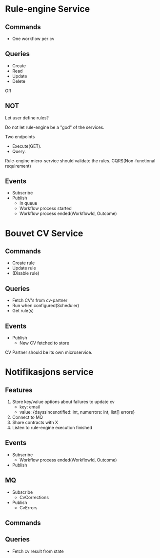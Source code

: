 # Rule-engine Service

## Commands

- One workflow per cv

## Queries

- Create
- Read
- Update
- Delete

OR

## NOT

Let user define rules?

Do not let rule-engine be a "god" of the services.

Two endpoints

- Execute(GET).
- Query.

Rule-engine micro-service should validate the rules.
CQRS(Non-functional requirement)

## Events

- Subscribe
- Publish
  - In queue
  - Workflow process started
  - Workflow process ended(WorkflowId, Outcome)

# Bouvet CV Service

## Commands

- Create rule
- Update rule
- (Disable rule)

## Queries

- Fetch CV's from cv-partner
- Run when configured(Scheduler)
- Get rule(s)

## Events

- Publish
  - New CV fetched to store

CV Partner should be its own microservice.

# Notifikasjons service

## Features

1. Store key/value options about failures to update cv
   - key: email
   - value: {dayssincenotified: int, numerrors: int, list[] errors}
2. Connect to MQ
3. Share contracts with X
4. Listen to rule-engine execution finished

## Events

- Subscribe
  - Workflow process ended(WorkflowId, Outcome)
- Publish

## MQ

- Subscribe
  - CvCorrections
- Publish
  - CvErrors

## Commands

## Queries

- Fetch cv result from state
